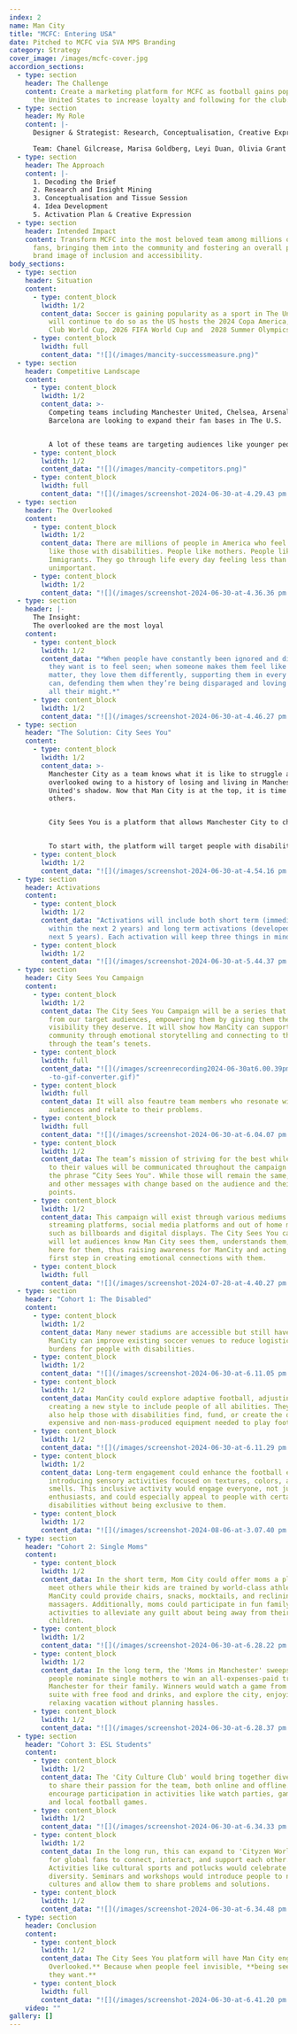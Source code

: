 ```yaml
---
index: 2
name: Man City
title: "MCFC: Entering USA"
date: Pitched to MCFC via SVA MPS Branding
category: Strategy
cover_image: /images/mcfc-cover.jpg
accordion_sections:
  - type: section
    header: The Challenge
    content: Create a marketing platform for MCFC as football gains popularity in
      the United States to increase loyalty and following for the club.
  - type: section
    header: My Role
    content: |-
      Designer & Strategist: Research, Conceptualisation, Creative Expression

      Team: Chanel Gilcrease, Marisa Goldberg, Leyi Duan, Olivia Grant
  - type: section
    header: The Approach
    content: |-
      1. Decoding the Brief
      2. Research and Insight Mining
      3. Conceptualisation and Tissue Session
      4. Idea Development
      5. Activation Plan & Creative Expression
  - type: section
    header: Intended Impact
    content: Transform MCFC into the most beloved team among millions of overlooked
      fans, bringing them into the community and fostering an overall positive
      brand image of inclusion and accessibility.
body_sections:
  - type: section
    header: Situation
    content:
      - type: content_block
        lwidth: 1/2
        content_data: Soccer is gaining popularity as a sport in The United States and
          will continue to do so as the US hosts the 2024 Copa America, 2025
          Club World Cup, 2026 FIFA World Cup and  2028 Summer Olympics.
      - type: content_block
        lwidth: full
        content_data: "![](/images/mancity-successmeasure.png)"
  - type: section
    header: Competitive Landscape
    content:
      - type: content_block
        lwidth: 1/2
        content_data: >-
          Competing teams including Manchester United, Chelsea, Arsenal and
          Barcelona are looking to expand their fan bases in The U.S.


          A lot of these teams are targeting audiences like younger people, sneaker-heads, fashion fiends and American football fans, to name a few. This is because these audiences have the most visibility.
      - type: content_block
        lwidth: 1/2
        content_data: "![](/images/mancity-competitors.png)"
      - type: content_block
        lwidth: full
        content_data: "![](/images/screenshot-2024-06-30-at-4.29.43 pm.png)"
  - type: section
    header: The Overlooked
    content:
      - type: content_block
        lwidth: 1/2
        content_data: There are millions of people in America who feel invisible. People
          like those with disabilities. People like mothers. People like
          Immigrants. They go through life every day feeling less than and
          unimportant.
      - type: content_block
        lwidth: 1/2
        content_data: "![](/images/screenshot-2024-06-30-at-4.36.36 pm.png)"
  - type: section
    header: |-
      The Insight:
      The overlooked are the most loyal
    content:
      - type: content_block
        lwidth: 1/2
        content_data: "*When people have constantly been ignored and discounted, all
          they want is to feel seen; when someone makes them feel like they
          matter, they love them differently, supporting them in every way they
          can, defending them when they’re being disparaged and loving them with
          all their might.*"
      - type: content_block
        lwidth: 1/2
        content_data: "![](/images/screenshot-2024-06-30-at-4.46.27 pm.png)"
  - type: section
    header: "The Solution: City Sees You"
    content:
      - type: content_block
        lwidth: 1/2
        content_data: >-
          Manchester City as a team knows what it is like to struggle and feel
          overlooked owing to a history of losing and living in Manchester
          United's shadow. Now that Man City is at the top, it is time to uplift
          others.


          City Sees You is a platform that allows Manchester City to champion the unseen, unheard and overlooked audiences in America that will gain the team their undying loyalty and love.


          To start with, the platform will target people with disabilities, mothers and immigrants
      - type: content_block
        lwidth: 1/2
        content_data: "![](/images/screenshot-2024-06-30-at-4.54.16 pm.png)"
  - type: section
    header: Activations
    content:
      - type: content_block
        lwidth: 1/2
        content_data: "Activations will include both short term (immediately implemented
          within the next 2 years) and long term activations (developed over the
          next 5 years). Each activation will keep three things in mind:"
      - type: content_block
        lwidth: 1/2
        content_data: "![](/images/screenshot-2024-06-30-at-5.44.37 pm.png)"
  - type: section
    header: City Sees You Campaign
    content:
      - type: content_block
        lwidth: 1/2
        content_data: The City Sees You Campaign will be a series that highlights people
          from our target audiences, empowering them by giving them the
          visibility they deserve. It will show how ManCity can support its
          community through emotional storytelling and connecting to them
          through the team’s tenets.
      - type: content_block
        lwidth: full
        content_data: "![](/images/screenrecording2024-06-30at6.00.39pm-ezgif.com-video\
          -to-gif-converter.gif)"
      - type: content_block
        lwidth: full
        content_data: It will also feautre team members who resonate with these
          audiences and relate to their problems.
      - type: content_block
        lwidth: full
        content_data: "![](/images/screenshot-2024-06-30-at-6.04.07 pm.png)"
      - type: content_block
        lwidth: 1/2
        content_data: The team’s mission of striving for the best while remaining true
          to their values will be communicated throughout the campaign alongside
          the phrase “City Sees You". While those will remain the same, images
          and other messages with change based on the audience and their pain
          points.
      - type: content_block
        lwidth: 1/2
        content_data: This campaign will exist through various mediums including
          streaming platforms, social media platforms and out of home marketing
          such as billboards and digital displays. The City Sees You campaign
          will let audiences know Man City sees them, understands them, and is
          here for them, thus raising awareness for ManCity and acting as the
          first step in creating emotional connections with them.
      - type: content_block
        lwidth: full
        content_data: "![](/images/screenshot-2024-07-28-at-4.40.27 pm.png)"
  - type: section
    header: "Cohort 1: The Disabled"
    content:
      - type: content_block
        lwidth: 1/2
        content_data: Many newer stadiums are accessible but still have obstacles.
          ManCity can improve existing soccer venues to reduce logistical
          burdens for people with disabilities.
      - type: content_block
        lwidth: 1/2
        content_data: "![](/images/screenshot-2024-06-30-at-6.11.05 pm.png)"
      - type: content_block
        lwidth: 1/2
        content_data: ManCity could explore adaptive football, adjusting rules or
          creating a new style to include people of all abilities. They could
          also help those with disabilities find, fund, or create the often
          expensive and non-mass-produced equipment needed to play football.
      - type: content_block
        lwidth: 1/2
        content_data: "![](/images/screenshot-2024-06-30-at-6.11.29 pm.png)"
      - type: content_block
        lwidth: 1/2
        content_data: Long-term engagement could enhance the football experience by
          introducing sensory activities focused on textures, colors, and
          smells. This inclusive activity would engage everyone, not just sports
          enthusiasts, and could especially appeal to people with certain
          disabilities without being exclusive to them.
      - type: content_block
        lwidth: 1/2
        content_data: "![](/images/screenshot-2024-08-06-at-3.07.40 pm.png)"
  - type: section
    header: "Cohort 2: Single Moms"
    content:
      - type: content_block
        lwidth: 1/2
        content_data: In the short term, Mom City could offer moms a place to relax and
          meet others while their kids are trained by world-class athletes.
          ManCity could provide chairs, snacks, mocktails, and reclining
          massagers. Additionally, moms could participate in fun family
          activities to alleviate any guilt about being away from their
          children.
      - type: content_block
        lwidth: 1/2
        content_data: "![](/images/screenshot-2024-06-30-at-6.28.22 pm.png)"
      - type: content_block
        lwidth: 1/2
        content_data: In the long term, the 'Moms in Manchester' sweepstakes could let
          people nominate single mothers to win an all-expenses-paid trip to
          Manchester for their family. Winners would watch a game from a stadium
          suite with free food and drinks, and explore the city, enjoying a
          relaxing vacation without planning hassles.
      - type: content_block
        lwidth: 1/2
        content_data: "![](/images/screenshot-2024-06-30-at-6.28.37 pm.png)"
  - type: section
    header: "Cohort 3: ESL Students"
    content:
      - type: content_block
        lwidth: 1/2
        content_data: The 'City Culture Club' would bring together diverse communities
          to share their passion for the team, both online and offline. It would
          encourage participation in activities like watch parties, game nights,
          and local football games.
      - type: content_block
        lwidth: 1/2
        content_data: "![](/images/screenshot-2024-06-30-at-6.34.33 pm.png)"
      - type: content_block
        lwidth: 1/2
        content_data: In the long run, this can expand to 'Cityzen World,' an open space
          for global fans to connect, interact, and support each other.
          Activities like cultural sports and potlucks would celebrate
          diversity. Seminars and workshops would introduce people to new
          cultures and allow them to share problems and solutions.
      - type: content_block
        lwidth: 1/2
        content_data: "![](/images/screenshot-2024-06-30-at-6.34.48 pm.png)"
  - type: section
    header: Conclusion
    content:
      - type: content_block
        lwidth: 1/2
        content_data: The City Sees You platform will have Man City engage with **The
          Overlooked.** Because when people feel invisible, **being seen is all
          they want.**
      - type: content_block
        lwidth: full
        content_data: "![](/images/screenshot-2024-06-30-at-6.41.20 pm.png)"
    video: ""
gallery: []
---
```

